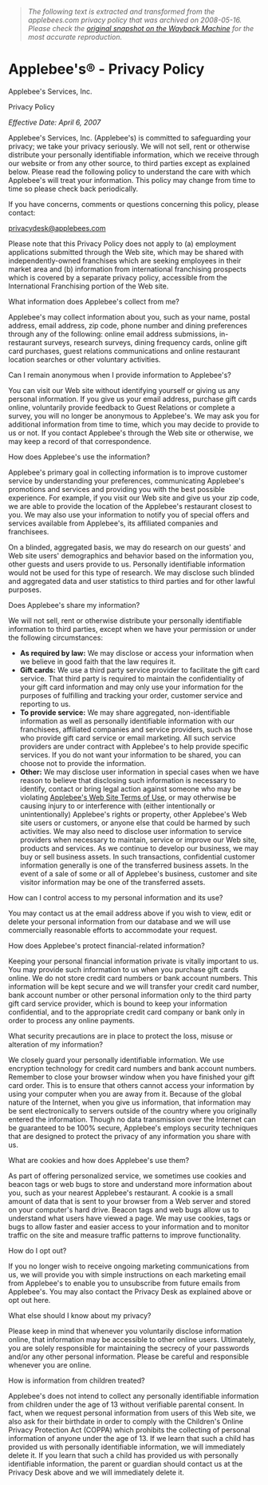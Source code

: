 > *The following text is extracted and transformed from the applebees.com privacy policy that was archived on 2008-05-16. Please check the [original snapshot on the Wayback Machine](https://web.archive.org/web/20080516085700id_/http%3A//www.applebees.com/PrivacyPolicy.aspx) for the most accurate reproduction.*

# Applebee's® - Privacy Policy

Applebee's Services, Inc.

Privacy Policy

_Effective Date: April 6, 2007_

Applebee's Services, Inc. (Applebee's) is committed to safeguarding your privacy; we take your privacy seriously. We will not sell, rent or otherwise distribute your personally identifiable information, which we receive through our website or from any other source, to third parties except as explained below. Please read the following policy to understand the care with which Applebee's will treat your information. This policy may change from time to time so please check back periodically.

If you have concerns, comments or questions concerning this policy, please contact:

[privacydesk@applebees.com](mailto:privacydesk@applebees.com)

Please note that this Privacy Policy does not apply to (a) employment applications submitted through the Web site, which may be shared with independently-owned franchises which are seeking employees in their market area and (b) information from international franchising prospects which is covered by a separate privacy policy, accessible from the International Franchising portion of the Web site.

What information does Applebee's collect from me?

Applebee's may collect information about you, such as your name, postal address, email address, zip code, phone number and dining preferences through any of the following: online email address submissions, in-restaurant surveys, research surveys, dining frequency cards, online gift card purchases, guest relations communications and online restaurant location searches or other voluntary activities.

Can I remain anonymous when I provide information to Applebee's?

You can visit our Web site without identifying yourself or giving us any personal information. If you give us your email address, purchase gift cards online, voluntarily provide feedback to Guest Relations or complete a survey, you will no longer be anonymous to Applebee's. We may ask you for additional information from time to time, which you may decide to provide to us or not. If you contact Applebee's through the Web site or otherwise, we may keep a record of that correspondence.

How does Applebee's use the information?

Applebee's primary goal in collecting information is to improve customer service by understanding your preferences, communicating Applebee's promotions and services and providing you with the best possible experience. For example, if you visit our Web site and give us your zip code, we are able to provide the location of the Applebee's restaurant closest to you. We may also use your information to notify you of special offers and services available from Applebee's, its affiliated companies and franchisees.

On a blinded, aggregated basis, we may do research on our guests' and Web site users' demographics and behavior based on the information you, other guests and users provide to us. Personally identifiable information would not be used for this type of research. We may disclose such blinded and aggregated data and user statistics to third parties and for other lawful purposes.

Does Applebee's share my information?

We will not sell, rent or otherwise distribute your personally identifiable information to third parties, except when we have your permission or under the following circumstances:

  * **As required by law:** We may disclose or access your information when we believe in good faith that the law requires it. 
  * **Gift cards:** We use a third party service provider to facilitate the gift card service. That third party is required to maintain the confidentiality of your gift card information and may only use your information for the purposes of fulfilling and tracking your order, customer service and reporting to us. 
  * **To provide service:** We may share aggregated, non-identifiable information as well as personally identifiable information with our franchisees, affiliated companies and service providers, such as those who provide gift card service or email marketing. All such service providers are under contract with Applebee's to help provide specific services. If you do not want your information to be shared, you can choose not to provide the information. 
  * **Other:** We may disclose user information in special cases when we have reason to believe that disclosing such information is necessary to identify, contact or bring legal action against someone who may be violating [ Applebee's Web Site Terms of Use](https://web.archive.org/web/20080516085700id_/http%3A//www.applebees.com/TermsOfUse.aspx), or may otherwise be causing injury to or interference with (either intentionally or unintentionally) Applebee's rights or property, other Applebee's Web site users or customers, or anyone else that could be harmed by such activities. We may also need to disclose user information to service providers when necessary to maintain, service or improve our Web site, products and services. As we continue to develop our business, we may buy or sell business assets. In such transactions, confidential customer information generally is one of the transferred business assets. In the event of a sale of some or all of Applebee's business, customer and site visitor information may be one of the transferred assets.



How can I control access to my personal information and its use?

You may contact us at the email address above if you wish to view, edit or delete your personal information from our database and we will use commercially reasonable efforts to accommodate your request.

How does Applebee's protect financial-related information?

Keeping your personal financial information private is vitally important to us. You may provide such information to us when you purchase gift cards online. We do not store credit card numbers or bank account numbers. This information will be kept secure and we will transfer your credit card number, bank account number or other personal information only to the third party gift card service provider, which is bound to keep your information confidential, and to the appropriate credit card company or bank only in order to process any online payments.

What security precautions are in place to protect the loss, misuse or alteration of my information?

We closely guard your personally identifiable information. We use encryption technology for credit card numbers and bank account numbers. Remember to close your browser window when you have finished your gift card order. This is to ensure that others cannot access your information by using your computer when you are away from it. Because of the global nature of the Internet, when you give us information, that information may be sent electronically to servers outside of the country where you originally entered the information. Though no data transmission over the Internet can be guaranteed to be 100% secure, Applebee's employs security techniques that are designed to protect the privacy of any information you share with us.

What are cookies and how does Applebee's use them?

As part of offering personalized service, we sometimes use cookies and beacon tags or web bugs to store and understand more information about you, such as your nearest Applebee's restaurant. A cookie is a small amount of data that is sent to your browser from a Web server and stored on your computer's hard drive. Beacon tags and web bugs allow us to understand what users have viewed a page. We may use cookies, tags or bugs to allow faster and easier access to your information and to monitor traffic on the site and measure traffic patterns to improve functionality.

How do I opt out?

If you no longer wish to receive ongoing marketing communications from us, we will provide you with simple instructions on each marketing email from Applebee's to enable you to unsubscribe from future emails from Applebee's. You may also contact the Privacy Desk as explained above or opt out here.

What else should I know about my privacy?

Please keep in mind that whenever you voluntarily disclose information online, that information may be accessible to other online users. Ultimately, you are solely responsible for maintaining the secrecy of your passwords and/or any other personal information. Please be careful and responsible whenever you are online.

How is information from children treated?

Applebee's does not intend to collect any personally identifiable information from children under the age of 13 without verifiable parental consent. In fact, when we request personal information from users of this Web site, we also ask for their birthdate in order to comply with the Children's Online Privacy Protection Act (COPPA) which prohibits the collecting of personal information of anyone under the age of 13. If we learn that such a child has provided us with personally identifiable information, we will immediately delete it. If you learn that such a child has provided us with personally identifiable information, the parent or guardian should contact us at the Privacy Desk above and we will immediately delete it.
